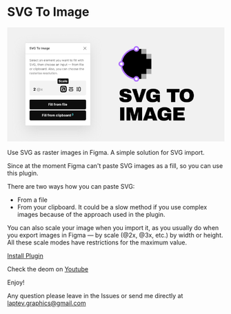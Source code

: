 # SVG To Image

![Plugin preview](web-preview.jpg)

Use SVG as raster images in Figma. A simple solution for SVG import.

Since at the moment Figma can't paste SVG images as a fill, so you can use this plugin.

There are two ways how you can paste SVG:

-   From a file
-   From your clipboard. It could be a slow method if you use complex images because of the approach used in the plugin.

You can also scale your image when you import it, as you usually do when you export images in Figma — by scale (@2x, @3x, etc.) by width or height. All these scale modes have restrictions for the maximum value.

[Install Plugin](https://www.figma.com/community/plugin/891448180042913164)

Check the deom on [Youtube](https://youtu.be/8jlZCFvIhdo)

Enjoy!

Any question please leave in the Issues or send me directly at [laptev.graphics@gmail.com](mailto:laptev.graphics@gmail.com)
